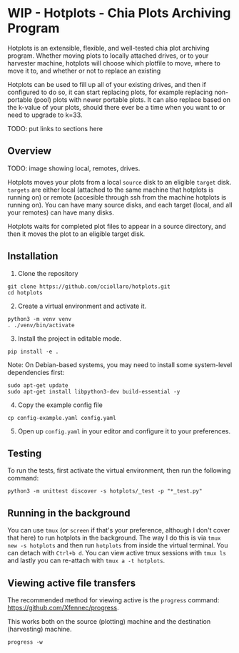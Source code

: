 # WIP - Hotplots - Chia Plots Archiving Program

Hotplots is an extensible, flexible, and well-tested chia plot archiving program. Whether moving plots to locally attached drives, or to your harvester machine, hotplots will choose which plotfile to move, where to move it to, and whether or not to replace an existing   

Hotplots can be used to fill up all of your existing drives, and then if configured to do so, it can start replacing plots, for example replacing non-portable (pool) plots with newer portable plots. It can also replace based on the k-value of your plots, should there ever be a time when you want to or need to upgrade to k=33. 

TODO: put links to sections here

## Overview
TODO: image showing local, remotes, drives.

Hotplots moves your plots from a local `source` disk to an eligible `target` disk.
`targets` are either local (attached to the same machine that hotplots is running on) or remote (accesible through ssh from the machine hotplots is running on).
You can have many source disks, and each target (local, and all your remotes) can have many disks.

Hotplots waits for completed plot files to appear in a source directory, and then it moves the plot to 
an eligible target disk. 

## Installation

1. Clone the repository

```
git clone https://github.com/cciollaro/hotplots.git
cd hotplots
```

2. Create a virtual environment and activate it.

```
python3 -m venv venv
. ./venv/bin/activate
```

3. Install the project in editable mode.

```
pip install -e .
```

Note: On Debian-based systems, you may need to install some system-level dependencies first:
```
sudo apt-get update
sudo apt-get install libpython3-dev build-essential -y
```

4. Copy the example config file

```
cp config-example.yaml config.yaml
```

5. Open up `config.yaml` in your editor and configure it to your preferences.

## Testing

To run the tests, first activate the virtual environment, then run the following command:

```
python3 -m unittest discover -s hotplots/_test -p "*_test.py"
```

## Running in the background
You can use `tmux` (or `screen` if that's your preference, although I don't cover that here) to run hotplots in the background. 
The way I do this is via `tmux new -s hotplots` and then run `hotplots` from inside the virtual terminal. You can detach with `Ctrl+b d`.
You can view active tmux sessions with `tmux ls` and lastly you can re-attach with `tmux a -t hotplots`.

## Viewing active file transfers
The recommended method for viewing active is the `progress` command: https://github.com/Xfennec/progress.

This works both on the source (plotting) machine and the destination (harvesting) machine.

```
progress -w
```
